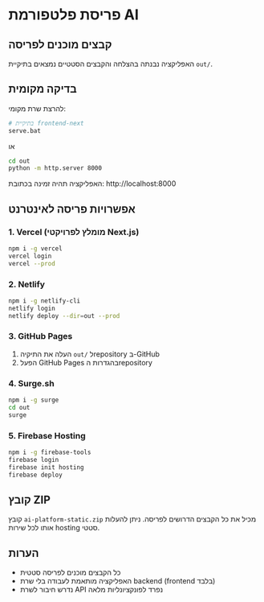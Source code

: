 # פריסת פלטפורמת AI

## קבצים מוכנים לפריסה

האפליקציה נבנתה בהצלחה והקבצים הסטטיים נמצאים בתיקיית `out/`.

## בדיקה מקומית

להרצת שרת מקומי:
```bash
# בתיקיית frontend-next
serve.bat
```
או
```bash
cd out
python -m http.server 8000
```

האפליקציה תהיה זמינה בכתובת: http://localhost:8000

## אפשרויות פריסה לאינטרנט

### 1. Vercel (מומלץ לפרויקטי Next.js)
```bash
npm i -g vercel
vercel login
vercel --prod
```

### 2. Netlify
```bash
npm i -g netlify-cli
netlify login
netlify deploy --dir=out --prod
```

### 3. GitHub Pages
1. העלה את התיקיה `out/` לrepository ב-GitHub
2. הפעל GitHub Pages בהגדרות הrepository

### 4. Surge.sh
```bash
npm i -g surge
cd out
surge
```

### 5. Firebase Hosting
```bash
npm i -g firebase-tools
firebase login
firebase init hosting
firebase deploy
```

## קובץ ZIP

קובץ `ai-platform-static.zip` מכיל את כל הקבצים הדרושים לפריסה.
ניתן להעלות אותו לכל שירות hosting סטטי.

## הערות

- כל הקבצים מוכנים לפריסה סטטית
- האפליקציה מותאמת לעבודה בלי שרת backend (frontend בלבד)
- נדרש חיבור לשרת API נפרד לפונקציונליות מלאה